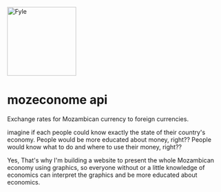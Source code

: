 <p align="left">
  <img alt="Fyle" src="https://www.ogolfim.space/uploads/images/logo-dark.png" width="160" />
</p>

# mozeconome api
Exchange rates for Mozambican currency to foreign currencies.

imagine if each people could know exactly the state of their country's economy. 
People would be more educated about money, right?? People would know what to do and where to use their money, right?? 

Yes, That's why I'm building a website to present the whole Mozambican economy using graphics,
so everyone without or a little knowledge of economics can interpret the graphics and be more educated about economics.
